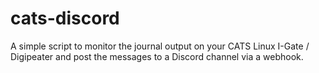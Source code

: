 # cats-discord
A simple script to monitor the journal output on your CATS Linux I-Gate / Digipeater and post the messages to a Discord channel via a webhook.
